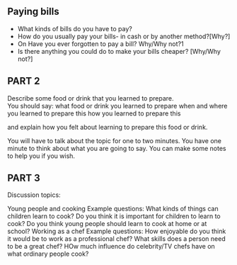 

## Paying bills 
- What kinds of bills do you have to pay? 
- How do you usually pay your bills- in cash or by another method?[Why?] 
- On Have you ever forgotten to pay a bill? Why/Why not?1 
- Is there anything you could do to make your bills cheaper? [Why/Why not?] 






## PART 2

Describe some food or drink that you learned to prepare.  
You should say: 
    what food or drink you learned to prepare 
    when and where you learned to prepare this
    how you learned to prepare this 

and explain how you felt about learning to prepare this food or drink. 


You will have to talk about the topic for one to two minutes.  You have one minute to  think about what you are going to say. You  can make some notes  to help you if you wish.



## PART 3 

Discussion topics: 

Young people and cooking 
Example questions: 
What kinds of things can children learn to cook? 
Do you think it is important for children to learn to cook? 
Do you think young people should learn to cook at home or at school? 
Working as a chef 
Example questions: 
How enjoyable do you think it would be to work as a professional chef?
What skills does a person need to be a great chef? 
HOw much influence do celebrity/TV chefs have on what ordinary people cook?

